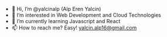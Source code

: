 - 👋 Hi, I’m @yalcinalp (Alp Eren Yalcin)
- 👀 I’m interested in Web Development and Cloud Technologies
- 🌱 I’m currently learning Javascript and React
- 📫 How to reach me? Easy! yalcin.alp16@gmail.com

<!---
yalcinalp/yalcinalp is a ✨ special ✨ repository because its `README.md` (this file) appears on your GitHub profile.
You can click the Preview link to take a look at your changes.
--->

